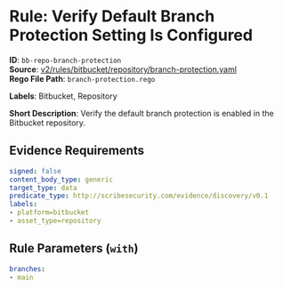 # Rule: Verify Default Branch Protection Setting Is Configured

**ID**: `bb-repo-branch-protection`  
**Source**: [v2/rules/bitbucket/repository/branch-protection.yaml](https://github.com/scribe-public/sample-policies/v2/rules/bitbucket/repository/branch-protection.yaml)  
**Rego File Path**: `branch-protection.rego`  

**Labels**: Bitbucket, Repository

**Short Description**: Verify the default branch protection is enabled in the Bitbucket repository.

## Evidence Requirements

```yaml
signed: false
content_body_type: generic
target_type: data
predicate_type: http://scribesecurity.com/evidence/discovery/v0.1
labels:
- platform=bitbucket
- asset_type=repository
```
## Rule Parameters (`with`)

```yaml
branches:
- main
```
